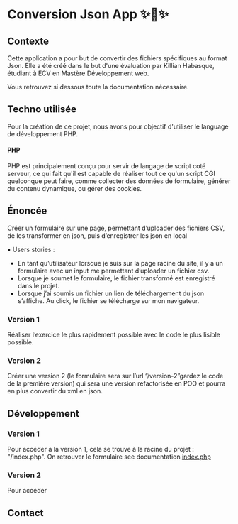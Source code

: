 

# Conversion Json App ✨🎉✨

## Contexte
Cette application a pour but de convertir des fichiers spécifiques au format Json.
Elle a été créé dans le but d'une évaluation par Killian Habasque, étudiant à ECV en Mastère Développement web.

Vous retrouvez si dessous toute la documentation nécessaire.

## Techno utilisée

Pour la création de ce projet, nous avons pour objectif d'utiliser le language de développement PHP. 

#### PHP
PHP est principalement conçu pour servir de langage de script coté serveur, ce qui fait qu'il est capable de réaliser tout ce qu'un script CGI quelconque peut faire, comme collecter des données de formulaire, générer du contenu dynamique, ou gérer des cookies.


## Énoncée
Créer un formulaire sur une page, permettant d’uploader des fichiers CSV, de les
transformer en json, puis d’enregistrer les json en local

• Users stories :
- En tant qu’utilisateur lorsque je suis sur la page racine du site, il y a un
formulaire avec un input me permettant d’uploader un fichier csv.
- Lorsque je soumet le formulaire, le fichier transformé est enregistré dans le
projet.
- Lorsque j’ai soumis un fichier un lien de téléchargement du json s’affiche. Au
click, le fichier se télécharge sur mon navigateur.

### Version 1
Réaliser l’exercice le plus rapidement possible avec le code le plus lisible possible.

### Version 2
Créer une version 2 (le formulaire sera sur l’url “/version-2”gardez le code de la première version) qui sera une version refactorisée en POO et pourra en plus convertir du xml en json.


## Développement

### Version 1
Pour accéder à la version 1, cela se trouve à la racine du projet : "/index.php".
On retrouver le formulaire 
see documentation [index.php](myLib/README.md)


### Version 2
Pour accéder 



## Contact